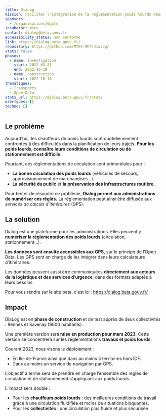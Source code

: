 ```yaml
---
title: DiaLog
mission: Faciliter l'intégration de la réglementation poids lourds dans les GPS routiers
sponsors:
  - /organisations/dgitm
incubator: mtes
contact: dialog@beta.gouv.fr
accessibility_status: non conforme
link: https://dialog.beta.gouv.fr/
repository: https://github.com/MTES-MCT/dialog/
stats: false
phases:
  - name: investigation
    start: 2022-03-21
    end: 2022-10-18
  - name: construction
    start: 2022-10-18
thematiques:
  - Transports
  - Open-Data
stats_url: https://dialog.beta.gouv.fr/stats
usertypes: []
techno: []
---
```

## Le problème

Aujourd’hui, les chauffeurs de poids lourds sont quotidiennement confrontés à des difficultés dans la planification de leurs trajets. **Pour les poids lourds, connaître leurs conditions de circulation ou de stationnement est difficile.**

Pourtant, ces réglementations de circulation sont primordiales pour :

- **La bonne circulation des poids lourds** (véhicules de secours, approvisionnement de marchandises…).
- **La sécurité du public** et **la préservation des infrastructures routière.**

Pour tenter de résoudre ce problème, **Dialog permet aux administrations de numériser ces règles.** La réglementation peut ainsi être diffusée aux _services de calculs d’itinéraires_ (GPS).

## La solution

Dialog est une plateforme pour les administrations. Elles peuvent y **numériser la réglementation des poids lourds** (circulation, stationnement…).

**Les données sont ensuite accessibles aux GPS**, sur le principe de l’Open Data. Les GPS sont en charge de les intégrer dans leurs calculateurs d’itinéraires.

Les données peuvent aussi être communiquées **directement aux acteurs de la logistique et des services d’urgence**, dans des formats adaptés à leurs besoins.

Pour vous rendre sur le site beta, c'est ici : https://dialog.beta.gouv.fr/

## Impact

DiaLog est en **phase de construction** et de test auprès de deux collectivités : Rennes et Savenay (9000 habitants).

Une première version sera **mise en production pour mars 2023**. Cette version se concentrera sur les réglementations **travaux et poids lourds**.

Courant 2023, nous visons le déploiement :

- En Ile-de-France ainsi que dans au moins 5 territoires hors IDF.
- Dans au moins un service de navigation par GPS.

L’objectif à terme sera de prendre en charge l’ensemble des règles de circulation et de stationnement s’appliquant aux poids lourds.

L’impact sera double :

- Pour les **chauffeurs poids lourds** : des meilleures conditions de travail grâce à une circulation fluidifiée et moins de situations bloquantes.
- Pour les **collectivités** : une circulation plus fluide et plus sécurisée